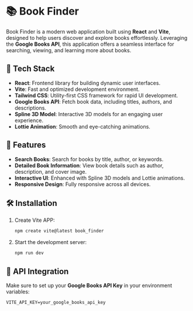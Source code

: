 # 📚 Book Finder

Book Finder is a modern web application built using **React** and **Vite**, designed to help users discover and explore books effortlessly. Leveraging the **Google Books API**, this application offers a seamless interface for searching, viewing, and learning more about books.

## 🚀 Tech Stack
- **React**: Frontend library for building dynamic user interfaces.
- **Vite**: Fast and optimized development environment.
- **Tailwind CSS**: Utility-first CSS framework for rapid UI development.
- **Google Books API**: Fetch book data, including titles, authors, and descriptions.
- **Spline 3D Model**: Interactive 3D models for an engaging user experience.
- **Lottie Animation**: Smooth and eye-catching animations.

## 🎯 Features
- **Search Books**: Search for books by title, author, or keywords.
- **Detailed Book Information**: View book details such as author, description, and cover image.
- **Interactive UI**: Enhanced with Spline 3D models and Lottie animations.
- **Responsive Design**: Fully responsive across all devices.

## 🛠️ Installation
1. Create Vite APP:
   ```bash
   npm create vite@latest book_finder
   ```
2. Start the development server:
   ```bash
   npm run dev
   ```

## 📡 API Integration
Make sure to set up your **Google Books API Key** in your environment variables:
```
VITE_API_KEY=your_google_books_api_key
```
